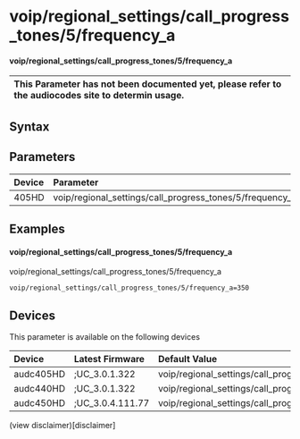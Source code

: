 ﻿---
description: voip/regional_settings/call_progress_tones/5/frequency_a
search: false
---

# voip/regional_settings/call_progress_tones/5/frequency_a

#### voip/regional_settings/call_progress_tones/5/frequency_a


| This Parameter has not been documented yet, please refer to the audiocodes site to determin usage.  | 
| :--- |

## Syntax

## Parameters
|Device|Parameter|value|Description|
|:---|:---|:---|:---|
| 405HD | voip/regional_settings/call_progress_tones/5/frequency_a |  |  |

## Examples
#### voip/regional_settings/call_progress_tones/5/frequency_a

voip/regional_settings/call_progress_tones/5/frequency_a

```
voip/regional_settings/call_progress_tones/5/frequency_a=350
```

## Devices
This parameter is available on the following devices

| Device | Latest Firmware | Default Value |
|:---|:---|:---|
| audc405HD | ;UC_3.0.1.322 | voip/regional_settings/call_progress_tones/5/frequency_a=350 
| audc440HD | ;UC_3.0.1.322 | voip/regional_settings/call_progress_tones/5/frequency_a=350 
| audc450HD | ;UC_3.0.4.111.77 | voip/regional_settings/call_progress_tones/5/frequency_a=350 

(view disclaimer)[disclaimer]
